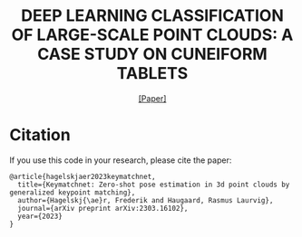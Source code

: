 <h1 align="center">
DEEP LEARNING CLASSIFICATION OF LARGE-SCALE POINT CLOUDS: A CASE STUDY ON CUNEIFORM TABLETS
</h1>

<div align="center">
<a href="https://arxiv.org/abs/2202.10851">[Paper]</a>
</div>

# Citation
If you use this code in your research, please cite the paper:

```
@article{hagelskjaer2023keymatchnet,
  title={Keymatchnet: Zero-shot pose estimation in 3d point clouds by generalized keypoint matching},
  author={Hagelskj{\ae}r, Frederik and Haugaard, Rasmus Laurvig},
  journal={arXiv preprint arXiv:2303.16102},
  year={2023}
} 
```
